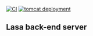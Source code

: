 [![CI](https://github.com/SWP302Group2/com-lasa/actions/workflows/main.yml/badge.svg)](https://github.com/SWP302Group2/com-lasa/actions/workflows/main.yml)
[![tomcat deployment](https://github.com/SWP302Group2/com-lasa/actions/workflows/maven-publish.yml/badge.svg)](https://github.com/SWP302Group2/com-lasa/actions/workflows/maven-publish.yml)
## Lasa back-end server
